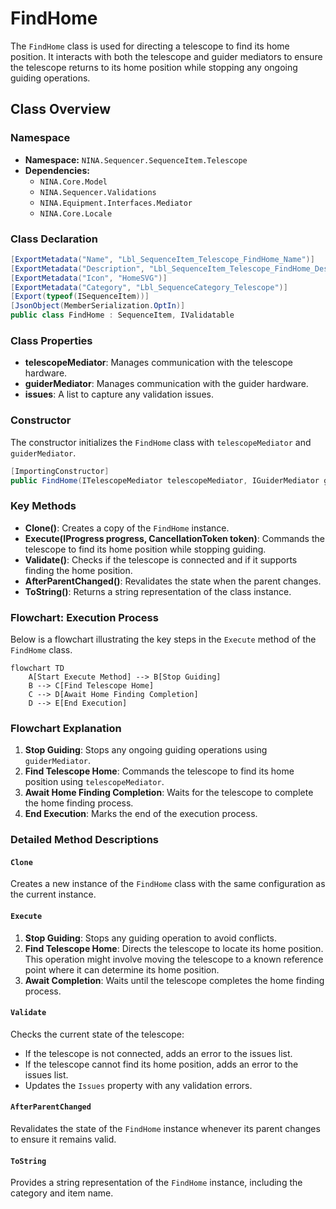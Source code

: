 # FindHome

The `FindHome` class is used for directing a telescope to find its home position. It interacts with both the telescope and guider mediators to ensure the telescope returns to its home position while stopping any ongoing guiding operations.

## Class Overview

### Namespace

- **Namespace:** `NINA.Sequencer.SequenceItem.Telescope`
- **Dependencies:**
  - `NINA.Core.Model`
  - `NINA.Sequencer.Validations`
  - `NINA.Equipment.Interfaces.Mediator`
  - `NINA.Core.Locale`

### Class Declaration

```csharp
[ExportMetadata("Name", "Lbl_SequenceItem_Telescope_FindHome_Name")]
[ExportMetadata("Description", "Lbl_SequenceItem_Telescope_FindHome_Description")]
[ExportMetadata("Icon", "HomeSVG")]
[ExportMetadata("Category", "Lbl_SequenceCategory_Telescope")]
[Export(typeof(ISequenceItem))]
[JsonObject(MemberSerialization.OptIn)]
public class FindHome : SequenceItem, IValidatable
```

### Class Properties

- **telescopeMediator**: Manages communication with the telescope hardware.
- **guiderMediator**: Manages communication with the guider hardware.
- **issues**: A list to capture any validation issues.

### Constructor

The constructor initializes the `FindHome` class with `telescopeMediator` and `guiderMediator`.

```csharp
[ImportingConstructor]
public FindHome(ITelescopeMediator telescopeMediator, IGuiderMediator guiderMediator)
```

### Key Methods

- **Clone()**: Creates a copy of the `FindHome` instance.
- **Execute(IProgress<ApplicationStatus> progress, CancellationToken token)**: Commands the telescope to find its home position while stopping guiding.
- **Validate()**: Checks if the telescope is connected and if it supports finding the home position.
- **AfterParentChanged()**: Revalidates the state when the parent changes.
- **ToString()**: Returns a string representation of the class instance.

### Flowchart: Execution Process

Below is a flowchart illustrating the key steps in the `Execute` method of the `FindHome` class.

```mermaid
flowchart TD
    A[Start Execute Method] --> B[Stop Guiding]
    B --> C[Find Telescope Home]
    C --> D[Await Home Finding Completion]
    D --> E[End Execution]
```

### Flowchart Explanation

1. **Stop Guiding**: Stops any ongoing guiding operations using `guiderMediator`.
2. **Find Telescope Home**: Commands the telescope to find its home position using `telescopeMediator`.
3. **Await Home Finding Completion**: Waits for the telescope to complete the home finding process.
4. **End Execution**: Marks the end of the execution process.

### Detailed Method Descriptions

#### `Clone`

Creates a new instance of the `FindHome` class with the same configuration as the current instance.

#### `Execute`

1. **Stop Guiding**: Stops any guiding operation to avoid conflicts.
2. **Find Telescope Home**: Directs the telescope to locate its home position. This operation might involve moving the telescope to a known reference point where it can determine its home position.
3. **Await Completion**: Waits until the telescope completes the home finding process.

#### `Validate`

Checks the current state of the telescope:

- If the telescope is not connected, adds an error to the issues list.
- If the telescope cannot find its home position, adds an error to the issues list.
- Updates the `Issues` property with any validation errors.

#### `AfterParentChanged`

Revalidates the state of the `FindHome` instance whenever its parent changes to ensure it remains valid.

#### `ToString`

Provides a string representation of the `FindHome` instance, including the category and item name.
